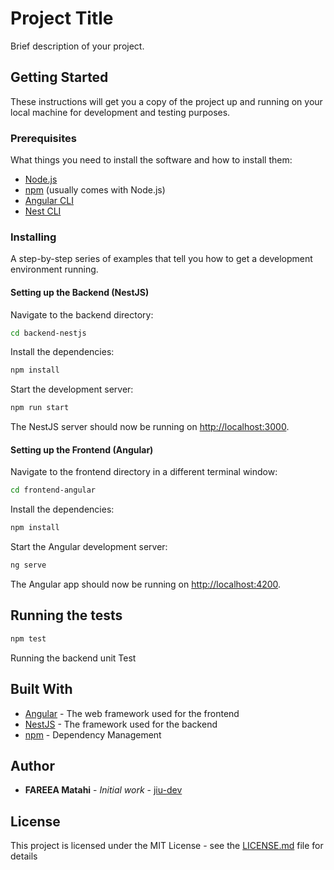 # Project Title

Brief description of your project.

## Getting Started

These instructions will get you a copy of the project up and running on your local machine for development and testing purposes.

### Prerequisites

What things you need to install the software and how to install them:

- [Node.js](https://nodejs.org/en/)
- [npm](https://www.npmjs.com/) (usually comes with Node.js)
- [Angular CLI](https://cli.angular.io/)
- [Nest CLI](https://docs.nestjs.com/cli/overview)

### Installing

A step-by-step series of examples that tell you how to get a development environment running.

#### Setting up the Backend (NestJS)

Navigate to the backend directory:

```bash
cd backend-nestjs
```

Install the dependencies:

```bash
npm install
```

Start the development server:

```bash
npm run start
```

The NestJS server should now be running on [http://localhost:3000](http://localhost:3000).

#### Setting up the Frontend (Angular)

Navigate to the frontend directory in a different terminal window:

```bash
cd frontend-angular
```

Install the dependencies:

```bash
npm install
```

Start the Angular development server:

```bash
ng serve
```

The Angular app should now be running on [http://localhost:4200](http://localhost:4200).

## Running the tests

```bash
npm test
```

Running the backend unit Test

## Built With

- [Angular](https://angular.io/) - The web framework used for the frontend
- [NestJS](https://nestjs.com/) - The framework used for the backend
- [npm](https://www.npmjs.com/) - Dependency Management

## Author

- **FAREEA Matahi** - _Initial work_ - [jiu-dev](https://github.com/YourUsername)

## License

This project is licensed under the MIT License - see the [LICENSE.md](LICENSE.md) file for details
